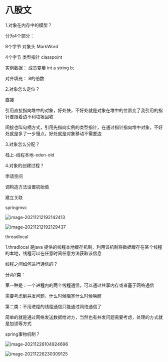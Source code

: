 # 八股文

1.对象在内存中的模型？

分为4个部分：

8个字节   对象头   MarkWord 

4个字节  类型指针  classpoint

实例数据：  成员变量  int a  string  b;

对齐填充： 8的倍数

2.对象怎么定位？

直接

引用直接指向堆中的对象，好处快，不好处就是对象在堆中的位置变了我引用的指针要跟着边不利垃圾回收

间接也叫句柄方式，引用先指向实例的类型指针，在通过指针指向堆中对象，不好处就是多了一步慢点，好处就是对象移动不需要边

3.对象怎么分配？

栈上-线程本地-eden-old

4.对象的创建过程？

申请空间

调构造方法设置初始值

建立关联



springmvc

![image-20211212192142413](C:\Users\MSI\AppData\Roaming\Typora\typora-user-images\image-20211212192142413.png)

![image-20211212192129437](C:\Users\MSI\AppData\Roaming\Typora\typora-user-images\image-20211212192129437.png)





threadlocal

1.thradlocal 是java 提供的线程本地缓存机制，利用该机制将数据缓存在某个线程的本地，线程可以在任意时间任意方法获取该信息





线程之间如何进行通信的？

分两2类：

第一种是：一个进程内的两个线程通信，可以通过共享内存或者基于网络通信

需要考虑到并发问题，什么时候阻塞什么时候唤醒

第二类：不用进程的线程通信只能通过网络通信了

简单的就是通过网络发送数据给对方，当然也有并发问题需要考虑，处理的方式就是加锁等方式



spring事物机制？

![image-20211226104924696](C:\Users\MSI\AppData\Roaming\Typora\typora-user-images\image-20211226104924696.png)



![image-20211226230309125](C:\Users\MSI\AppData\Roaming\Typora\typora-user-images\image-20211226230309125.png)

